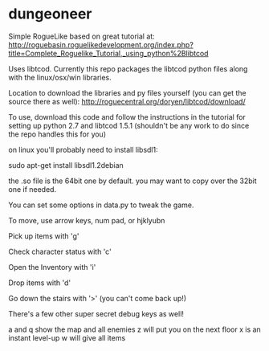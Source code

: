 dungeoneer
==========

Simple RogueLike based on great tutorial at:
http://roguebasin.roguelikedevelopment.org/index.php?title=Complete_Roguelike_Tutorial,_using_python%2Blibtcod

Uses libtcod.  Currently this repo packages the libtcod python files along with the linux/osx/win libraries.

Location to download the libraries and py files yourself (you can get the source there as well):
http://roguecentral.org/doryen/libtcod/download/

To use, download this code and follow the instructions in the tutorial for setting up python 2.7 and libtcod 1.5.1 (shouldn't be any work to do since the repo handles this for you)

on linux you'll probably need to install libsdl1:

sudo apt-get install libsdl1.2debian

the .so file is the 64bit one by default. you may want to copy over the 32bit one if needed.

You can set some options in data.py to tweak the game.  

To move, use arrow keys, num pad, or hjklyubn

Pick up items with 'g'

Check character status with 'c'

Open the Inventory with 'i'

Drop items with 'd'

Go down the stairs with '>' (you can't come back up!)



There's a few other super secret debug keys as well!

a and q show the map and all enemies
z will put you on the next floor
x is an instant level-up
w will give all items



